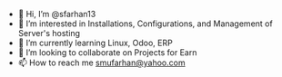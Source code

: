 - 👋 Hi, I’m @sfarhan13
- 👀 I’m interested in Installations, Configurations, and Management of Server's hosting
- 🌱 I’m currently learning Linux, Odoo, ERP
- 💞️ I’m looking to collaborate on Projects for Earn
- 📫 How to reach me smufarhan@yahoo.com

<!---
sfarhan13/sfarhan13 is a ✨ special ✨ repository because its `README.md` (this file) appears on your GitHub profile.
You can click the Preview link to take a look at your changes.
--->
